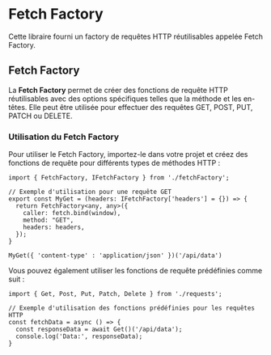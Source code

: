 # Fetch Factory

Cette libraire fourni un factory de requêtes HTTP réutilisables appelée Fetch Factory.

## **Fetch Factory**

La **Fetch Factory** permet de créer des fonctions de requête HTTP réutilisables avec des options spécifiques telles que la méthode et les en-têtes. Elle peut être utilisée pour effectuer des requêtes GET, POST, PUT, PATCH ou DELETE.

### **Utilisation du Fetch Factory**

Pour utiliser le Fetch Factory, importez-le dans votre projet et créez des fonctions de requête pour différents types de méthodes HTTP :

```tsx
import { FetchFactory, IFetchFactory } from './fetchFactory';

// Exemple d'utilisation pour une requête GET
export const MyGet = (headers: IFetchFactory['headers'] = {}) => {
  return FetchFactory<any, any>({
    caller: fetch.bind(window),
    method: "GET",
    headers: headers,
  });
}

MyGet({ 'content-type' : 'application/json' })('/api/data')
```

Vous pouvez également utiliser les fonctions de requête prédéfinies comme suit :

```tsx
import { Get, Post, Put, Patch, Delete } from './requests';

// Exemple d'utilisation des fonctions prédéfinies pour les requêtes HTTP
const fetchData = async () => {
  const responseData = await Get()('/api/data');
  console.log('Data:', responseData);
}
```